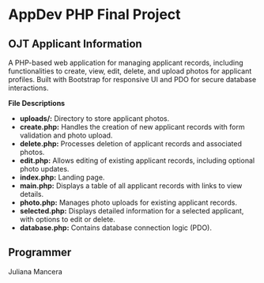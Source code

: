 # AppDev PHP Final Project

## OJT Applicant Information
A PHP-based web application for managing applicant records, including functionalities to create, view, edit, delete, and upload photos for applicant profiles. Built with Bootstrap for responsive UI and PDO for secure database interactions.

**File Descriptions**
- **uploads/:** Directory to store applicant photos.
- **create.php:** Handles the creation of new applicant records with form validation and photo upload.
- **delete.php:** Processes deletion of applicant records and associated photos.
- **edit.php:** Allows editing of existing applicant records, including optional photo updates.
- **index.php:** Landing page.
- **main.php:** Displays a table of all applicant records with links to view details.
- **photo.php:** Manages photo uploads for existing applicant records.
- **selected.php:** Displays detailed information for a selected applicant, with options to edit or delete.
- **database.php:** Contains database connection logic (PDO).

## Programmer
Juliana Mancera